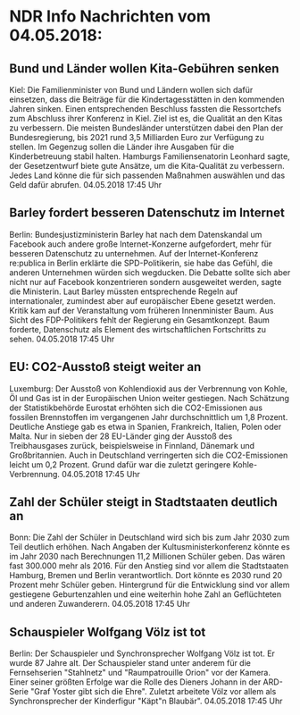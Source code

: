 # NDR Info Nachrichten vom 04.05.2018:


## Bund und Länder wollen Kita-Gebühren senken
Kiel: Die Familienminister von Bund und Ländern wollen sich dafür einsetzen, dass die Beiträge für die Kindertagesstätten in den kommenden Jahren sinken. Einen entsprechenden Beschluss fassten die Ressortchefs zum Abschluss ihrer Konferenz in Kiel. Ziel ist es, die Qualität an den Kitas zu verbessern. Die meisten Bundesländer unterstützen dabei den Plan der Bundesregierung, bis 2021 rund 3,5 Milliarden Euro zur Verfügung zu stellen. Im Gegenzug sollen die Länder ihre Ausgaben für die Kinderbetreuung stabil halten. Hamburgs Familiensenatorin Leonhard sagte, der Gesetzentwurf biete gute Ansätze, um die Kita-Qualität zu verbessern. Jedes Land könne die für sich passenden Maßnahmen auswählen und das Geld dafür abrufen. 04.05.2018 17:45 Uhr 

## Barley fordert besseren Datenschutz im Internet
Berlin:	Bundesjustizministerin Barley hat nach dem Datenskandal um Facebook auch andere große Internet-Konzerne aufgefordert, mehr für besseren Datenschutz zu unternehmen. Auf der Internet-Konferenz re:publica in Berlin erklärte die SPD-Politikerin, sie habe das Gefühl, die anderen Unternehmen würden sich wegducken. Die Debatte sollte sich aber nicht nur auf Facebook konzentrieren sondern ausgeweitet werden, sagte die Ministerin. Laut Barley müssten entsprechende Regeln auf internationaler, zumindest aber auf europäischer Ebene gesetzt werden. Kritik kam auf der Veranstaltung vom früheren Innenminister Baum. Aus Sicht des FDP-Politikers fehlt der Regierung ein Gesamtkonzept. Baum forderte, Datenschutz als Element des wirtschaftlichen Fortschritts zu sehen. 04.05.2018 17:45 Uhr 

## EU: CO2-Ausstoß steigt weiter an
Luxemburg:          Der Ausstoß von Kohlendioxid aus der Verbrennung von Kohle, Öl und Gas ist in der Europäischen Union weiter gestiegen. Nach Schätzung der Statistikbehörde Eurostat erhöhten sich die CO2-Emissionen aus fossilen Brennstoffen im vergangenen Jahr durchschnittlich um 1,8 Prozent. Deutliche Anstiege gab es etwa in Spanien, Frankreich, Italien, Polen oder Malta. Nur in sieben der 28 EU-Länder ging der Ausstoß des Treibhausgases zurück, beispielsweise in Finnland, Dänemark und Großbritannien. Auch in Deutschland verringerten sich die CO2-Emissionen leicht um 0,2 Prozent. Grund dafür war die zuletzt geringere Kohle-Verbrennung. 04.05.2018 17:45 Uhr 

## Zahl der Schüler steigt in Stadtstaaten deutlich an
Bonn:	Die Zahl der Schüler in Deutschland wird sich bis zum Jahr 2030 zum Teil deutlich erhöhen. Nach Angaben der Kultusministerkonferenz könnte es im Jahr 2030 nach Berechnungen 11,2 Millionen Schüler geben. Das wären fast 300.000 mehr als 2016. Für den Anstieg sind vor allem die Stadtstaaten Hamburg, Bremen und Berlin verantwortlich. Dort könnte es 2030 rund 20 Prozent mehr Schüler geben. Hintergrund für die Entwicklung sind vor allem gestiegene Geburtenzahlen und eine weiterhin hohe Zahl an Geflüchteten und anderen Zuwanderern. 04.05.2018 17:45 Uhr 

## Schauspieler Wolfgang Völz ist tot
Berlin: Der Schauspieler und Synchronsprecher Wolfgang Völz ist tot. Er wurde 87 Jahre alt. Der Schauspieler stand unter anderem für die Fernsehserien "Stahlnetz" und "Raumpatrouille Orion" vor der Kamera. Einer seiner größten Erfolge war die Rolle des Dieners Johann in der ARD-Serie "Graf Yoster gibt sich die Ehre". Zuletzt arbeitete Völz vor allem als Synchronsprecher der Kinderfigur "Käpt"n Blaubär". 04.05.2018 17:45 Uhr 
